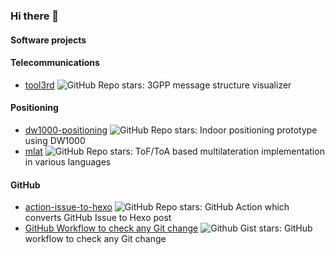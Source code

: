 ### Hi there 👋

#### Software projects

#### Telecommunications

- [tool3rd] ![GitHub Repo stars](https://img.shields.io/github/stars/proj3rd/tool3rd): 3GPP message structure visualizer

#### Positioning

- [dw1000-positioning] ![GitHub Repo stars](https://img.shields.io/github/stars/somidad/dw1000-positioning): Indoor positioning prototype using DW1000
- [mlat] ![GitHub Repo stars](https://img.shields.io/github/stars/somidad/mlat): ToF/ToA based multilateration implementation in various languages

#### GitHub

- [action-issue-to-hexo] ![GitHub Repo stars](https://img.shields.io/github/stars/somidad/action-issue-to-hexo): GitHub Action which converts GitHub Issue to Hexo post
- [GitHub Workflow to check any Git change] ![Github Gist stars](https://img.shields.io/github/gist/stars/3ce6e8a7b7d77ac8fa7fad583003d6f5): GitHub workflow to check any Git change

[tool3rd]: https://github.com/proj3rd/tool3rd
[dw1000-positioning]: https://github.com/somidad/dw1000-positioning
[mlat]: https://github.com/somidad/mlat
[action-issue-to-hexo]: https://github.com/somidad/action-issue-to-hexo
[GitHub Workflow to check any Git change]: https://gist.github.com/somidad/3ce6e8a7b7d77ac8fa7fad583003d6f5

